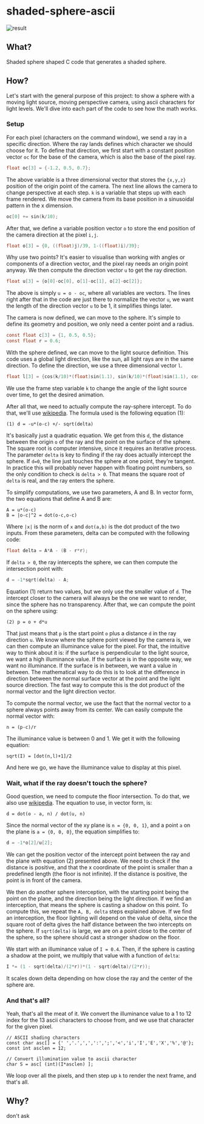 # shaded-sphere-ascii

![result](sphere_gif.gif)

## What?
Shaded sphere shaped C code that generates a shaded sphere.

## How?
Let's start with the general purpose of this project: to show a sphere with a moving light source, moving perspective camera, using ascii characters for light levels. We'll dive into each part of the code to see how the math works.

### Setup
For each pixel (characters on the command window), we send a ray in a specific direction. Where the ray lands defines which character we should choose for it. To define that direction, we first start with a constant position vector `oc` for the base of the camera, which is also the base of the pixel ray.
```C
float oc[3] = {-1.2, 0.5, 0.7};
```
The above variable is a three dimensional vector that stores the `{x,y,z}` position of the origin point of the camera. The next line allows the camera to change perspective at each step. `k` is a variable that steps up with each frame rendered. We move the camera from its base position in a sinusoidal pattern in the x dimension.
```C
oc[0] += sin(k/10);
```
After that, we define a variable position vector `o` to store the end position of the camera direction at the pixel `i,j`.
```C
float o[3] = {0, ((float)j)/39, 1-((float)i)/39}; 
```
Why use two points? It's easier to visualise than working with angles or components of a direction vector, and the pixel ray needs an origin point anyway. We then compute the direction vector `u` to get the ray direction.
```C
float u[3] = {o[0]-oc[0], o[1]-oc[1], o[2]-oc[2]};
```
The above is simply `u = o - oc`, where all variables are vectors. The lines right after that in the code are just there to normalize the vector `u`, we want the length of the direction vector `u` to be 1, it simplifies things later.

The camera is now defined, we can move to the sphere. It's simple to define its geometry and position, we only need a center point and a radius.
```C
const float c[3] = {1, 0.5, 0.5};
const float r = 0.6;
```
With the sphere defined, we can move to the light source definition. This code uses a global light direction, like the sun, all light rays are in the same direction. To define the direction, we use a three dimensional vector `l`.
```C
float l[3] = {cos(k/10)*(float)sin(1.1), sin(k/10)*(float)sin(1.1), cos(1.1)};
```
We use the frame step variable `k` to change the angle of the light source over time, to get the desired animation.

After all that, we need to actually compute the ray-sphere intercept. To do that, we'll use [wikipedia](https://en.wikipedia.org/wiki/Line%E2%80%93sphere_intersection). The formula used is the following equation (1):
```
(1) d = -u*(o-c) +/- sqrt(delta)
```
It's basically just a quadratic equation. We get from this `d`, the distance between the origin `o` of the ray and the point on the surface of the sphere. The square root is computer intensive, since it requires an iterative process. The parameter `delta` is key to finding if the ray does actually intercept the sphere. If `d=0`, the line just touches the sphere at one point, they're tangent. In practice this will probably never happen with floating point numbers, so the only condition to check is `delta > 0`. That means the square root of `delta` is real, and the ray enters the sphere.

To simplify computations, we use two parameters, A and B. In vector form, the two equations that define A and B are:
```
A = u*(o-c)
B = |o-c|^2 = dot(o-c,o-c)
```
Where `|x|` is the norm of `x` and `dot(a,b)` is the dot product of the two inputs. From these parameters, delta can be computed with the following code:
```C
float delta = A*A - (B - r*r);
```
If `delta > 0`, the ray intercepts the sphere, we can then compute the intersection point with:
```C
d = -1*sqrt(delta) - A;
```
Equation (1) return two values, but we only use the smaller value of `d`. The intercept closer to the camera will always be the one we want to render, since the sphere has no transparency. After that, we can compute the point on the sphere using:
```
(2) p = o + d*u
```
That just means that `p` is the start point `o` plus a distance `d` in the ray direction `u`. We know where the sphere point viewed by the camera is, we can then compute an illuminance value for the pixel. For that, the intuitive way to think about it is: if the surface is perpendicular to the light source, we want a high illuminance value. If the surface is in the opposite way, we want no illuminance. If the surface is in between, we want a value in between. The mathematical way to do this is to look at the difference in direction between the normal surface vector at the point and the light source direction. The fast way to compute this is the dot product of the normal vector and the light direction vector.

To compute the normal vector, we use the fact that the normal vector to a sphere always points away from its center. We can easily compute the normal vector with:
```
n = (p-c)/r
```
The illuminance value is between 0 and 1. We get it with the following equation:
```
sqrt(I) = [dot(n,l)+1]/2
```
And here we go, we have the illuminance value to display at this pixel.

### Wait, what if the ray doesn't touch the sphere?
Good question, we need to compute the floor intersection. To do that, we also use [wikipedia](https://en.wikipedia.org/wiki/Line%E2%80%93plane_intersection). The equation to use, in vector form, is:
```
d = dot(o - a, n) / dot(u, n)
```
Since the normal vector of the xy plane is `n = {0, 0, 1}`, and a point `a` on the plane is `a = {0, 0, 0}`, the equation simplifies to:
```C
d = -1*o[2]/u[2];
```
We can get the position vector of the intercept point between the ray and the plane with equation (2) presented above. We need to check if the distance is positive, and that the x coordinate of the point is smaller than a predefined length (the floor is not infinite). If the distance is positive, the point is in front of the camera. 

We then do another sphere interception, with the starting point being the point on the plane, and the direction being the light direction. If we find an interception, that means the sphere is casting a shadow on this point. To compute this, we repeat the `A, B, delta` steps explained above. If we find an interception, the floor lighting will depend on the value of delta, since the square root of delta gives the half distance between the two intercepts on the sphere. If `sqrt(delta)` is large, we are on a point close to the center of the sphere, so the sphere should cast a stronger shadow on the floor. 

We start with an illuminance value of `I = 0.4`. Then, if the sphere is casting a shadow at the point, we multiply that value with a function of `delta`:
```C
I *= (1 - sqrt(delta)/(2*r))*(1 - sqrt(delta)/(2*r));
```
It scales down delta depending on how close the ray and the center of the sphere are.

### And that's all?
Yeah, that's all the meat of it. We convert the illuminance value to a 1 to 12 index for the 13 ascii characters to choose from, and we use that character for the given pixel.
```
// ASCII shading characters
const char asc[] = {' ','.',',',':',';','<','i','I','E','X','%','@'};
const int asclen = 12;

// Convert illumination value to ascii character
char S = asc[ (int)(I*asclen) ];
```
We loop over all the pixels, and then step up `k` to render the next frame, and that's all.

## Why?
don't ask
